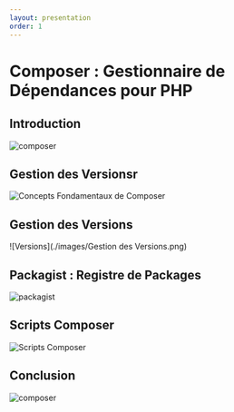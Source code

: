 ```yaml
---
layout: presentation
order: 1
---
```


# Composer : Gestionnaire de Dépendances pour PHP

<!-- new slide -->


## Introduction
![composer](./images/composer.png)

<!-- new slide -->

## Gestion des Versionsr
![Concepts Fondamentaux de Composer](./images/consept.png)

<!-- new slide -->

## Gestion des Versions
![Versions](./images/Gestion des Versions.png)

<!-- new slide -->

## Packagist : Registre de Packages
![packagist](/lab-composer/1.exposé-composer.7/images/packagist.png)

<!-- new slide -->

##  Scripts Composer
![Scripts Composer](./images/script.png)

<!-- new slide -->

## Conclusion
![composer](./images/composer.png)

